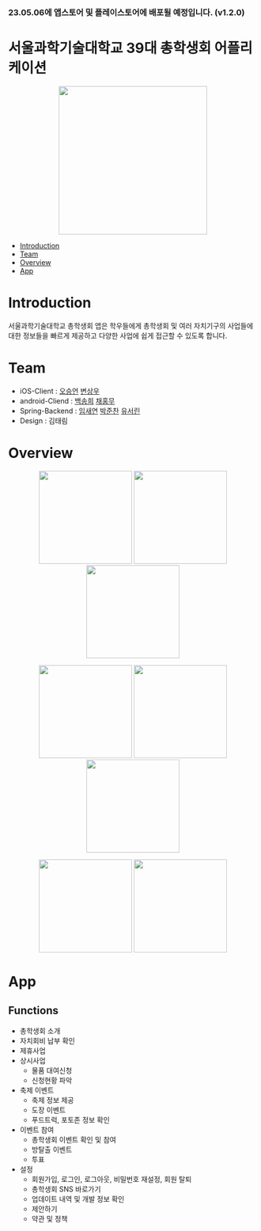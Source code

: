 ### 23.05.06에 앱스토어 및 플레이스토어에 배포될 예정입니다. (v1.2.0)

# 서울과학기술대학교 39대 총학생회 어플리케이션
<div>
  <p align = "center">
    <img width = "300" src = "https://user-images.githubusercontent.com/55964078/230779946-b03550cb-79c4-410a-b834-db2cd0928780.svg">
  </p>
</div>

* [Introduction](https://github.com/suee97/StartApp-Flutter/#Introduction)
* [Team](https://github.com/suee97/StartApp-Flutter/#Team)
* [Overview](https://github.com/suee97/StartApp-Flutter/#Overview)
* [App](https://github.com/suee97/StartApp-Flutter/#App)

# Introduction
서울과학기술대학교 총학생회 앱은 학우들에게 총학생회 및 여러 자치기구의 사업들에 대한 정보들을 빠르게 제공하고 다양한 사업에 쉽게 접근할 수 있도록 합니다.

# Team
- iOS-Client : [오승언](https://github.com/suee97) [변상우](https://github.com/tkddn0518)
- android-Cliend : [백송희](https://github.com/100SongH) [채홍무](https://github.com/Hong-Mu)
- Spring-Backend : [임새연](https://github.com/saeyeonn) [박준찬](https://github.com/9pruruluru2) [유서린](https://github.com/SeorinY)
- Design : 김태림

# Overview
<div>
  <p align = "center">
    <img width = "188" src = "https://user-images.githubusercontent.com/55964078/230780270-e1d5c6ec-6904-48ab-8016-8bb27f352f78.gif">
    <img width = "188" src = "https://user-images.githubusercontent.com/55964078/230780382-33440dfe-dbb4-47ab-a701-2291bd3f569c.PNG">
    <img width = "188" src = "https://user-images.githubusercontent.com/55964078/230780379-24701ddb-cd26-4538-b65c-3f891774da3f.PNG">
  </p>
</div>
<div>
  <p align = "center">
    <img width = "188" src = "https://user-images.githubusercontent.com/55964078/230780378-679338de-0460-401e-8667-9afb251edcc7.PNG">
    <img width = "188" src = "https://user-images.githubusercontent.com/55964078/230780375-51c66a5f-1e13-443c-aadd-94eb9349626b.PNG">
    <img width = "188" src = "https://user-images.githubusercontent.com/55964078/230780372-cc2f2712-461b-43df-8a06-d0f8f1540df6.PNG">
  </p>
</div>
<div>
  <p align = "center">
    <img width = "188" src = "https://user-images.githubusercontent.com/55964078/235388369-496e897f-132c-4637-bbc4-56ea74d65ea6.gif">
    <img width = "188" src = "https://user-images.githubusercontent.com/55964078/235388438-c9ec1318-7ab2-4352-beb4-9273aaee9966.gif">
  </p>
</div>

# App
## Functions
- 총학생회 소개
- 자치회비 납부 확인
- 제휴사업
- 상시사업
	- 물품 대여신청
	- 신청현황 파악
- 축제 이벤트
	- 축제 정보 제공
	- 도장 이벤트
  	- 푸드트럭, 포토존 정보 확인
- 이벤트 참여
	- 총학생회 이벤트 확인 및 참여
  	- 방탈출 이벤트
  	- 투표
- 설정
	- 회원가입, 로그인, 로그아웃, 비밀번호 재설정, 회원 탈퇴
	- 총학생회 SNS 바로가기
	- 업데이트 내역 및 개발 정보 확인
	- 제안하기
	- 약관 및 정책
